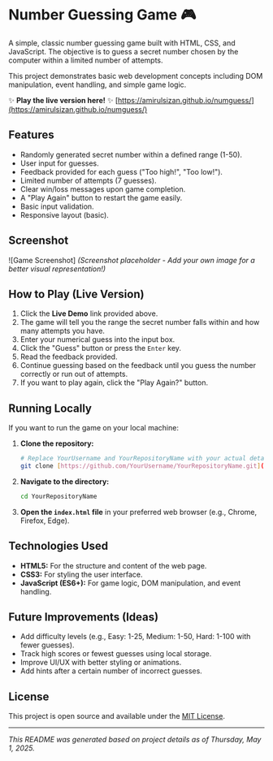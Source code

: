 # Number Guessing Game 🎮

A simple, classic number guessing game built with HTML, CSS, and JavaScript. The objective is to guess a secret number chosen by the computer within a limited number of attempts.

This project demonstrates basic web development concepts including DOM manipulation, event handling, and simple game logic.

✨ **Play the live version here!** ✨
[https://amirulsizan.github.io/numguess/](https://amirulsizan.github.io/numguess/)

## Features

* Randomly generated secret number within a defined range (1-50).
* User input for guesses.
* Feedback provided for each guess ("Too high!", "Too low!").
* Limited number of attempts (7 guesses).
* Clear win/loss messages upon game completion.
* A "Play Again" button to restart the game easily.
* Basic input validation.
* Responsive layout (basic).

## Screenshot
![Game Screenshot]
*(Screenshot placeholder - Add your own image for a better visual representation!)*

## How to Play (Live Version)

1.  Click the **Live Demo** link provided above.
2.  The game will tell you the range the secret number falls within and how many attempts you have.
3.  Enter your numerical guess into the input box.
4.  Click the "Guess" button or press the `Enter` key.
5.  Read the feedback provided.
6.  Continue guessing based on the feedback until you guess the number correctly or run out of attempts.
7.  If you want to play again, click the "Play Again?" button.

## Running Locally

If you want to run the game on your local machine:

1.  **Clone the repository:**
    ```bash
    # Replace YourUsername and YourRepositoryName with your actual details
    git clone [https://github.com/YourUsername/YourRepositoryName.git](https://github.com/YourUsername/YourRepositoryName.git)
    ```
2.  **Navigate to the directory:**
    ```bash
    cd YourRepositoryName
    ```
3.  **Open the `index.html` file** in your preferred web browser (e.g., Chrome, Firefox, Edge).

## Technologies Used

* **HTML5:** For the structure and content of the web page.
* **CSS3:** For styling the user interface.
* **JavaScript (ES6+):** For game logic, DOM manipulation, and event handling.

## Future Improvements (Ideas)

* Add difficulty levels (e.g., Easy: 1-25, Medium: 1-50, Hard: 1-100 with fewer guesses).
* Track high scores or fewest guesses using local storage.
* Improve UI/UX with better styling or animations.
* Add hints after a certain number of incorrect guesses.

## License

This project is open source and available under the [MIT License](LICENSE).

---

*This README was generated based on project details as of Thursday, May 1, 2025.*
